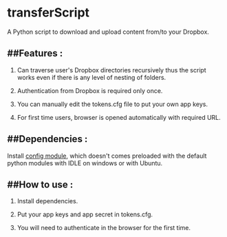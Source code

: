 transferScript
==============
A Python script to download and upload content from/to your Dropbox.

##Features :
---

1. Can traverse user's Dropbox directories recursively thus the script works even if there is any level of nesting of folders.

2. Authentication from Dropbox is required only once.

3. You can manually edit the tokens.cfg file to put your own app keys.

4. For first time users, browser is opened automatically with required URL.

##Dependencies :
---

Install [config module](https://pypi.python.org/pypi/config/0.3.7), which doesn't comes preloaded with the default python modules with IDLE on windows or with Ubuntu.

##How to use :
---

1. Install dependencies.

2. Put your app keys and app secret in tokens.cfg.

3. You will need to authenticate in the browser for the first time.

